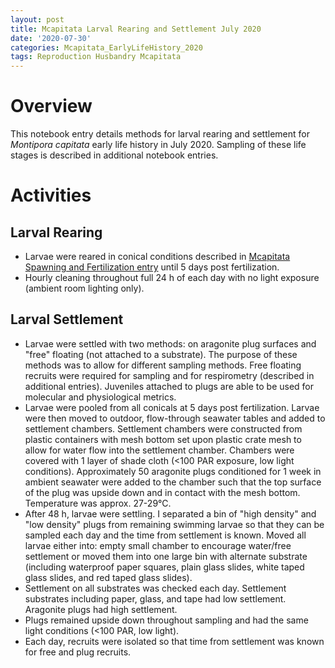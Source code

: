```yaml
---
layout: post
title: Mcapitata Larval Rearing and Settlement July 2020
date: '2020-07-30'
categories: Mcapitata_EarlyLifeHistory_2020
tags: Reproduction Husbandry Mcapitata
---
```


# **Overview**  

This notebook entry details methods for larval rearing and settlement for *Montipora capitata* early life history in July 2020. Sampling of these life stages is described in additional notebook entries.  

# **Activities**  

## **Larval Rearing**  

* Larvae were reared in conical conditions described in [Mcapitata Spawning and Fertilization entry](https://ahuffmyer.github.io/ASH_Putnam_Lab_Notebook/Mcapitata-Spawning-and-Fertilization-July-2020/) until 5 days post fertilization.   
* Hourly cleaning throughout full 24 h of each day with no light exposure (ambient room lighting only).  

## **Larval Settlement**  

* Larvae were settled with two methods: on aragonite plug surfaces and "free" floating (not attached to a substrate). The purpose of these methods was to allow for different sampling methods. Free floating recruits were required for sampling and for respirometry (described in additional entries). Juveniles attached to plugs are able to be used for molecular and physiological metrics.  
* Larvae were pooled from all conicals at 5 days post fertilization. Larvae were then moved to outdoor, flow-through seawater tables and added to settlement chambers. Settlement chambers were constructed from plastic containers with mesh bottom set upon plastic crate mesh to allow for water flow into the settlement chamber. Chambers were covered with 1 layer of shade cloth (<100 PAR exposure, low light conditions). Approximately 50 aragonite plugs conditioned for 1 week in ambient seawater were added to the chamber such that the top surface of the plug was upside down and in contact with the mesh bottom. Temperature was approx. 27-29°C.   
* After 48 h, larvae were settling. I separated a bin of "high density" and "low density" plugs from remaining swimming larvae so that they can be sampled each day and the time from settlement is known. Moved all larvae either into: empty small chamber to encourage water/free settlement or moved them into one large bin with alternate substrate (including waterproof paper squares, plain glass slides, white taped glass slides, and red taped glass slides).
* Settlement on all substrates was checked each day. Settlement substrates including paper, glass, and tape had low settlement. Aragonite plugs had high settlement.
* Plugs remained upside down throughout sampling and had the same light conditions (<100 PAR, low light).
* Each day, recruits were isolated so that time from settlement was known for free and plug recruits.  
